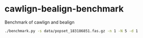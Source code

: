 # cawlign-bealign-benchmark
Benchmark of cawlign and bealign

```bash
./benchmark.py -s data/popset_183186851.fas.gz -n 1 -N 5 -d 1
```